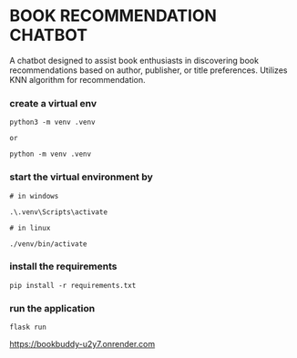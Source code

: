 # BOOK RECOMMENDATION CHATBOT
<p>A chatbot designed to assist book enthusiasts in discovering book recommendations based on author, 
publisher, or title preferences. Utilizes KNN algorithm for recommendation.</p>

### create a virtual env

```
python3 -m venv .venv

or

python -m venv .venv

```
### start the  virtual environment by
```
# in windows

.\.venv\Scripts\activate

# in linux

./venv/bin/activate
```
### install the requirements
```
pip install -r requirements.txt
```
### run the application
```
flask run
```
https://bookbuddy-u2y7.onrender.com
<!-- To search on bot type 
    for 1 = 1, (COpy author name and paste)
    for 2 = 2, (Copy publisher name and paste)
    for 3 = 3, (type title properly)
    for 4 = 4, (How many top books you need example 4, 5 it will get you top 5 books)
    for 5 = 5, (Copy the book name occure in result youll will get books id) -->
